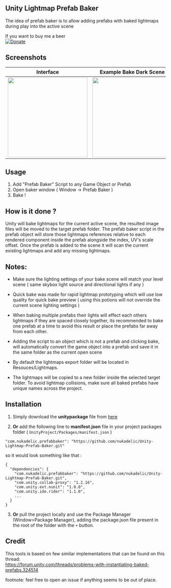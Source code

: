 ## Unity Lightmap Prefab Baker

The idea of prefab baker is to allow adding prefabs with baked lightmaps during play into the active scene  
  
If you want to buy me a beer  
[![Donate](https://img.shields.io/badge/Donate-PayPal-green.svg)](https://www.paypal.me/wad1m)
  
## Screenshots

| Interface | Example Bake Dark Scene | Lightmap files after bake |
|------------|-------------|-------------|
| <img src="https://raw.githubusercontent.com/nukadelic/Unity-Lightmap-Prefab-Baker/master/Images~/image1.png" width="250"> | <img src="https://raw.githubusercontent.com/nukadelic/Unity-Lightmap-Prefab-Baker/master/Images~/image2.png" width="250"> | <img src="https://raw.githubusercontent.com/nukadelic/Unity-Lightmap-Prefab-Baker/master/Images~/image3.png" width="250"> | 

## Usage

1. Add "Prefab Baker" Script to any Game Object or Prefab 
2. Open baker window ( Window -> Prefab Baker ) 
3. Bake !

## How is it done ? 

Unity will bake lightmaps for the current active scene, the resulted image files will be moved to the target prefab folder. The prefab baker script in the prefab object will store those lightmaps references relative to each rendered component inside the prefab alongside the index, UV's scale offset. Once the prefab is added to the scene it will scan the current existing lightmaps and add any missing lightmaps.

## Notes:

- Make sure the lighting settings of your bake scene will match your level scene ( same skybox light source and directional lights if any )

- Quick bake was made for rapid lightmap prototyping which will use low quality for quick bake preview ( using this potions will not override the current scene lighting settings ) 

- When baking multiple prefabs their lights will effect each others lightmaps if they are spaced closely together, its recommended to bake one prefab at a time to avoid this result or place the prefabs far away from each other. 

- Adding the script to an object which is not a prefab and clicking bake, will automatically convert the game object into a prefab and save it in the same folder as the current open scene

- By default the lightmaps export folder will be located in Resouces/Lightmaps.

- The lightmaps will be copied to a new folder inside the selected target folder. To avoid lightmap collisions, make sure all baked prefabs have unique names across the project. 

## Installation

1. Simply download the **unitypackage** file from [here](https://github.com/nukadelic/Unity-Lightmap-Prefab-Baker)  

2. **Or** add the following line to **manifest.json** file in your project packages folder ( `UnityProject/Packages/manifest.json` )
```
"com.nukadelic.prefabbaker": "https://github.com/nukadelic/Unity-Lightmap-Prefab-Baker.git"
```
so it would look something like that : 
```
{
  "dependencies": {
    "com.nukadelic.prefabbaker": "https://github.com/nukadelic/Unity-Lightmap-Prefab-Baker.git",
    "com.unity.collab-proxy": "1.2.16",
    "com.unity.ext.nunit": "1.0.0",
    "com.unity.ide.rider": "1.1.0",
    ...
  }
}
```

3. **Or** pull the project locally and use the Package Manager (Window>Package Manager), adding the package.json file present in the root of the folder with the `+` button.

## Credit 

This tools is based on few similar implementations that can be found on this thread:   
https://forum.unity.com/threads/problems-with-instantiating-baked-prefabs.324514

  
  
footnote: feel free to open an issue if anything seems to be out of place.
